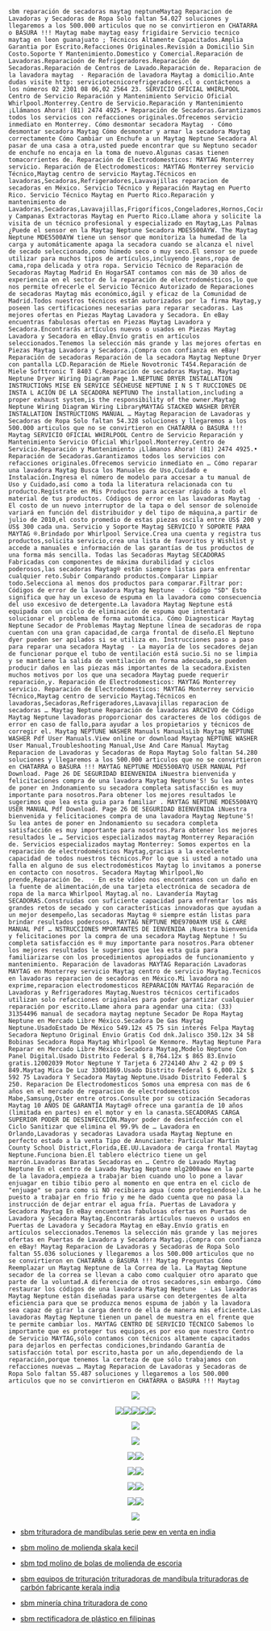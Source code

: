 
```
sbm reparación de secadoras maytag neptuneMaytag Reparacion de Lavadoras y Secadoras de Ropa Solo faltan 54.027 soluciones y llegaremos a los 500.000 articulos que no se convirtieron en CHATARRA o BASURA !!! Maytag mabe maytag easy frigidaire Servicio tecnico maytag en leon guanajuato ; Técnicos Altamente Capacitados.Amplia Garantia por Escrito.Refacciones Originales.Revisión a Domicilio Sin Costo.Soporte Y Mantenimiento.Domestico y Comercial.Reparación de Lavadoras.Reparacioón de Refrigeradores.Reparación de Secadoras.Reparación de Centros de Lavado.Reparación de. Reparacion de la lavadora maytag  · Reparación de lavadora Maytag a domicilio.Ante dudas visite http: serviciotecnicorefrigeradores.cl o contáctenos a los números 02 2301 08 06,02 2564 23. SERVICIO OFICIAL WHIRLPOOL Centro de Servicio Reparación y Mantenimiento Servicio Oficial Whirlpool.Monterrey.Centro de Servicio.Reparación y Mantenimiento ¡Llámanos Ahora! (81) 2474 4925.• Reparación de Secadoras.Garantizamos todos los servicios con refacciones originales.Ofrecemos servicio inmediato en Monterrey. Cómo desmontar secadora Maytag  · Cómo desmontar secadora Maytag Cómo desmontar y armar la secadora Maytag correctamente Cómo Cambiar un Enchufe a un Maytag Neptune Secadora Al pasar de una casa a otra,usted puede encontrar que su Neptuno secador de enchufe no encaja en la toma de nuevo.Algunas casas tienen tomacorrientes de. Reparación de Electrodomesticos: MAYTAG Monterrey servicio. Reparación de Electrodomesticos: MAYTAG Monterrey servicio Técnico,Maytag centro de servicio Maytag.Técnicos en lavadoras,Secadoras,Refrigeradores,Lavavajillas reparacion de secadoras en México. Servicio Técnico y Reparación Maytag en Puerto Rico. Servicio Técnico Maytag en Puerto Rico.Reparación y mantenimiento de Lavadoras,Secadoras,Lavavajillas,Frigoríficos,Congeladores,Hornos,Cocinas,Vitrocerámicas y Campanas Extractoras Maytag en Puerto Rico.Llame ahora y solicite la visita de un técnico profesional y especializado en Maytag,Las Palmas ¿Puede el sensor en la Maytag Neptune Secadora MDE5500AYW. The Maytag Neptune MDE5500AYW tiene un sensor que monitoriza la humedad de la carga y automáticamente apaga la secadora cuando se alcanza el nivel de secado seleccionado,como húmedo seco o muy seco.El sensor se puede utilizar para muchos tipos de artículos,incluyendo jeans,ropa de cama,ropa delicada y otra ropa. Servicio Técnico de Reparación de Secadoras Maytag Madrid En HogarSAT contamos con más de 30 años de experiencia en el sector de la reparación de electrodomésticos,lo que nos permite ofrecerle el Servicio Técnico Autorizado de Reparaciones de secadoras Maytag más económico,ágil y eficaz de la Comunidad de Madrid.Todos nuestros técnicos están autorizados por la firma Maytag,y poseen las certificaciones necesarias para reparar secadoras. Las mejores ofertas en Piezas Maytag Lavadora y Secadora. En eBay encuentras fabulosas ofertas en Piezas Maytag Lavadora y Secadora.Encontrarás artículos nuevos o usados en Piezas Maytag Lavadora y Secadora en eBay.Envío gratis en artículos seleccionados.Tenemos la selección más grande y las mejores ofertas en Piezas Maytag Lavadora y Secadora.¡Compra con confianza en eBay! Reparación de secadoras Reparación de la secadora Maytag Neptune Dryer con pantalla LCD.Reparación de Miele Novotronic T454.Reparación de Miele Softtronic T 8403 C.Reparación de secadoras Maytag. Maytag Neptune Dryer Wiring Diagram Page 1.NEPTUNE DRYER INSTALLATION INSTRUCTIONS MISE EN SERVICE SÉCHEUSE NEPTUNE I N S T RUCCIONES DE INSTA L ACIÓN DE LA SECADORA NEPTUNO The installation,including a proper exhaust system,is the responsibility of the owner.Maytag Neptune Wiring Diagram Wiring LibraryMAYTAG STACKED WASHER DRYER INSTALLATION INSTRUCTIONS MANUAL … Maytag Reparacion de Lavadoras y Secadoras de Ropa Solo faltan 54.328 soluciones y llegaremos a los 500.000 articulos que no se convirtieron en CHATARRA o BASURA !!! Maytag SERVICIO OFICIAL WHIRLPOOL Centro de Servicio Reparación y Mantenimiento Servicio Oficial Whirlpool.Monterrey.Centro de Servicio.Reparación y Mantenimiento ¡Llámanos Ahora! (81) 2474 4925.• Reparación de Secadoras.Garantizamos todos los servicios con refacciones originales.Ofrecemos servicio inmediato en … Cómo reparar una lavadora Maytag Busca los Manuales de Uso,Cuidado e Instalación.Ingresa el número de modelo para accesar a tu manual de Uso y Cuidado,así como a toda la literatura relacionada con tu producto.Regístrate en Mis Productos para accesar rápido a todo el material de tus productos. Códigos de error en las lavadoras Maytag  · El costo de un nuevo interruptor de la tapa o del sensor de solenoide variará en función del distribuidor y del tipo de máquina,a partir de julio de 2010,el costo promedio de estas piezas oscila entre US$ 200 y US$ 300 cada una. Servicio y Soporte Maytag SERVICIO Y SOPORTE PARA MAYTAG ®.Brindado por Whirlpool Service.Crea una cuenta y registra tus productos,solicita servicio,crea una lista de favoritos y Wishlist y accede a manuales e información de las garantías de tus productos de una forma más sencilla. Todas las Secadoras Maytag SECADORAS Fabricadas con componentes de máxima durabilidad y ciclos poderosos,las secadoras Maytag® están siempre listas para enfrentar cualquier reto.Subir Comparando productos.Comparar Limpiar todo.Selecciona al menos dos productos para comparar.Filtrar por: Códigos de error de la lavadora Maytag Neptune  · Código "SD" Esto significa que hay un exceso de espuma en la lavadora como consecuencia del uso excesivo de detergente.La lavadora Maytag Neptune está equipada con un ciclo de eliminación de espuma que intentará solucionar el problema de forma automática. Cómo Diagnosticar Maytag Neptune Secador de Problemas Maytag Neptune línea de secadoras de ropa cuentan con una gran capacidad,de carga frontal de diseño.El Neptuno dyer pueden ser apilados si se utiliza en. Instrucciones paso a paso para reparar una secadora Maytag  · La mayoría de los secadores dejan de funcionar porque el tubo de ventilación está sucio.Si no se limpia y se mantiene la salida de ventilación en forma adecuada,se pueden producir daños en las piezas más importantes de la secadora.Existen muchos motivos por los que una secadora Maytag puede requerir reparación,y. Reparación de Electrodomesticos: MAYTAG Monterrey servicio. Reparación de Electrodomesticos: MAYTAG Monterrey servicio Técnico,Maytag centro de servicio Maytag.Técnicos en lavadoras,Secadoras,Refrigeradores,Lavavajillas reparacion de secadoras … Maytag Neptune Reparación de lavadoras ARCHIVO de Código Maytag Neptune lavadoras proporcionar dos caracteres de los códigos de error en caso de fallo,para ayudar a los propietarios y técnicos de corregir el. Maytag NEPTUNE WASHER Manuals ManualsLib Maytag NEPTUNE WASHER Pdf User Manuals.View online or download Maytag NEPTUNE WASHER User Manual,Troubleshooting Manual,Use And Care Manual Maytag Reparacion de Lavadoras y Secadoras de Ropa Maytag Solo faltan 54.280 soluciones y llegaremos a los 500.000 articulos que no se convirtieron en CHATARRA o BASURA !!! MAYTAG NEPTUNE MDE5500AYQ USER MANUAL Pdf Download. Page 26 DE SEGURIDAD BIENVENIDA iNuestra bienvenida y felicitaciones compra de una lavadora Maytag Neptune'S! Su lea antes de poner en Jndonamiento su secadora completa satisfacci6n es muy importante para nosotros.Para obtener los mejores resultados le sugerimos que lea esta guia para familiar . MAYTAG NEPTUNE MDE5500AYQ USER MANUAL Pdf Download. Page 26 DE SEGURIDAD BIENVENIDA iNuestra bienvenida y felicitaciones compra de una lavadora Maytag Neptune'S! Su lea antes de poner en Jndonamiento su secadora completa satisfacci6n es muy importante para nosotros.Para obtener los mejores resultados le … Servicios especializados maytag Monterrey Reparación de. Servicios especializados maytag Monterrey: Somos expertos en la reparación de electrodomésticos Maytag,gracias a la excelente capacidad de todos nuestros técnicos.Por lo que si usted a notado una falla en alguno de sus electrodomésticos Maytag lo invitamos a ponerse en contacto con nosotros. Secadora Maytag Whirlpool,No prende,Reparación De.  · En este vídeo nos encontramos con un daño en la fuente de alimentación,de una tarjeta electrónica de secadora de ropa de la marca Whirlpool Maytag.al no. Lavandería Maytag SECADORAS.Construidas con suficiente capacidad para enfrentar los más grandes retos de secado y con características innovadoras que ayudan a un mejor desempeño,las secadoras Maytag ® siempre están listas para brindar resultados poderosos. MAYTAG NEPTUNE MDE9700AYM USE & CARE MANUAL Pdf … NSTRUCCIONES MPORTANTES DE IENVENIDA ¡Nuestra bienvenida y felicitaciones por la compra de una secadora Maytag Neptune ! Su completa satisfacción es ® muy importante para nosotros.Para obtener los mejores resultados le sugerimos que lea esta guía para familiarizarse con los procedimientos apropiados de funcionamiento y mantenimiento. Reparación de lavadoras MAYTAG Reparación Lavadoras MAYTAG en Monterrey servicio Maytag centro de servicio Maytag.Tecnicos en lavadoras reparacion de secadoras en México.Mi lavadora no exprime,reparacion electrodomesticos REPARACIÓN MAYTAG Reparación de Lavadoras y Refrigeradores Maytag.Nuestros técnicos certificados utilizan solo refacciones originales para poder garantizar cualquier reparación por escrito.Llame ahora para agendar una cita: (33) 31354496 manual de secadora maytag neptune Secador De Ropa Maytag Neptune en Mercado Libre México.Secadora De Gas Maytag Neptune.UsadoEstado De México 549.12x 45 75 sin interés Felpa Maytag Secadora Neptuno Original Envio Gratis Cod dnk.Jalisco 350.12x 34 58 Bobinas Secadora Ropa Maytag Whirlpool Ge Kenmore. Maytag Neptune Para Reparar en Mercado Libre México Secadora Maytag,Modelo Neptune Con Panel Digital.Usado Distrito Federal $ 8,764.12x $ 865 83.Envío gratis.12002039 Motor Neptune Y Tarjeta 6 2724140 Ahv 2 42 p 09 $ 849.Maytag Mica De Luz 33001869.Usado Distrito Federal $ 6,000.12x $ 592 75 Lavadora Y Secadora Maytag Neptune.Usado Distrito Federal $ 250. Reparacion De Electrodomesticos Somos una empresa con mas de 6 años en el mercado de reparacion de electrodomesticos Mabe,Samsung,Oster entre otros.Consulte por su cotización Secadoras Maytag 10 AÑOS DE GARANTÍA Maytag® ofrece una garantía de 10 años (limitada en partes) en el motor y en la canasta.SECADORAS CARGA SUPERIOR PODER DE DESINFECCIÓN.Mayor poder de desinfección con el Ciclo Sanitizar que elimina el 99.9% de … Lavadora en Orlando,Lavadoras y secadoras Lavadora usada Maytag Neptune en perfecto estado a la venta Tipo de Anunciante: Particular Martin County School District,Florida,EE.UU.Lavadora de carga frontal Maytag Neptune.Funciona bien.El tablero eléctrico tiene un gel marrón.Lavadoras Baratas Secadoras en … Centro de Lavado Maytag Neptune En el centro de Lavado Maytag Neptune mlg2000aww en la parte de la lavadora,empieza a trabajar bien cuando uno lo pone a lavar enjuagar en tibio tibio pero al momento en que entra en el ciclo de "enjuage" se para como si NO recibiera agua (como protegiendose).La he puesto a trabajar en frio frio y me he dado cuenta que no pasa la instrucción de dejar entrar el agua fría. Puertas de Lavadora y Secadora Maytag En eBay encuentras fabulosas ofertas en Puertas de Lavadora y Secadora Maytag.Encontrarás artículos nuevos o usados en Puertas de Lavadora y Secadora Maytag en eBay.Envío gratis en artículos seleccionados.Tenemos la selección más grande y las mejores ofertas en Puertas de Lavadora y Secadora Maytag.¡Compra con confianza en eBay! Maytag Reparacion de Lavadoras y Secadoras de Ropa Solo faltan 55.036 soluciones y llegaremos a los 500.000 articulos que no se convirtieron en CHATARRA o BASURA !!! Maytag Preguntas Cómo Reemplazar un Maytag Neptune de la Correa de la. La Maytag Neptune secador de la correa se llevan a cabo como cualquier otro aparato que parte de la voluntad.A diferencia de otros secadores,sin embargo. Cómo restaurar los códigos de una lavadora Maytag Neptune  · Las lavadoras Maytag Neptune están diseñadas para usarse con detergentes de alta eficiencia para que se produzca menos espuma de jabón y la lavadora sea capaz de girar la carga dentro de ella de manera más eficiente.Las lavadoras Maytag Neptune tienen un panel de muestra en el frente que te permite cambiar los. MAYTAG CENTRO DE SERVICIO TÉCNICO Sabemos lo importante que es proteger tus equipos,es por eso que nuestro Centro de Servicio MAYTAG,sólo contamos con técnicos altamente capacitados para dejarlos en perfectas condiciones,brindando Garantía de satisfacción total por escrito,hasta por un año,dependiendo de la reparación,porque tenemos la certeza de que sólo trabajamos con refacciones nuevas … Maytag Reparacion de Lavadoras y Secadoras de Ropa Solo faltan 55.487 soluciones y llegaremos a los 500.000 articulos que no se convirtieron en CHATARRA o BASURA !!! Maytag 
```

<div align="center">

<a href="https://es-crusher.shibang-china.com/github&k=sbm+reparaci%C3%B3n+de+secadoras+maytag+neptune"><img src="https://static.shibang-china.com/es/crusher/logo.jpg"></a>

<a href="https://es-crusher.shibang-china.com/github&k=sbm+reparaci%C3%B3n+de+secadoras+maytag+neptune"><img src="https://static.shibang-china.com/es/crusher/index.jpg"></a><a href="https://es-crusher.shibang-china.com/material.htmlgithub&k=sbm+reparaci%C3%B3n+de+secadoras+maytag+neptune"><img src="https://static.shibang-china.com/es/crusher/material.jpg"></a><a href="https://es-crusher.shibang-china.com/application.htmlgithub&k=sbm+reparaci%C3%B3n+de+secadoras+maytag+neptune"><img src="https://static.shibang-china.com/es/crusher/application.jpg"></a><a href="https://es-crusher.shibang-china.com/aboutus.htmlgithub&k=sbm+reparaci%C3%B3n+de+secadoras+maytag+neptune"><img src="https://static.shibang-china.com/es/crusher/aboutus.jpg"></a><a href="https://es-crusher.shibang-china.com/contact.htmlgithub&k=sbm+reparaci%C3%B3n+de+secadoras+maytag+neptune"><img src="https://static.shibang-china.com/es/crusher/contact.jpg"></a>

<a href="https://es-crusher.shibang-china.com/github&k=sbm+reparaci%C3%B3n+de+secadoras+maytag+neptune"><img src="https://static.shibang-china.com/es/crusher/banner.jpg"></a>

<a href="https://swt.shibang-china.com/github&k=sbm+reparaci%C3%B3n+de+secadoras+maytag+neptune"><img src="https://static.shibang-china.com/es/crusher/text.jpg"></a>

<a href="https://swt.shibang-china.com/github&k=sbm+reparaci%C3%B3n+de+secadoras+maytag+neptune"><img src="https://static.shibang-china.com/es/crusher/chat.jpg"></a><a href="https://es-crusher.shibang-china.com/contact.htmlgithub&k=sbm+reparaci%C3%B3n+de+secadoras+maytag+neptune"><img src="https://static.shibang-china.com/es/crusher/message.jpg"></a>

<a href="https://es-crusher.shibang-china.com/products/pe.htmlgithub&k=sbm+reparaci%C3%B3n+de+secadoras+maytag+neptune"><img src="https://static.shibang-china.com/es/crusher/pe.jpg"></a><a href="https://es-crusher.shibang-china.com/products/pf.htmlgithub&k=sbm+reparaci%C3%B3n+de+secadoras+maytag+neptune"><img src="https://static.shibang-china.com/es/crusher/pf.jpg"></a>

<a href="https://es-crusher.shibang-china.com/products/hpt.htmlgithub&k=sbm+reparaci%C3%B3n+de+secadoras+maytag+neptune"><img src="https://static.shibang-china.com/es/crusher/hpt.jpg"></a><a href="https://es-crusher.shibang-china.com/products/vsi.htmlgithub&k=sbm+reparaci%C3%B3n+de+secadoras+maytag+neptune"><img src="https://static.shibang-china.com/es/crusher/vsi.jpg"></a>

<a href="https://es-crusher.shibang-china.com/products/klv.htmlgithub&k=sbm+reparaci%C3%B3n+de+secadoras+maytag+neptune"><img src="https://static.shibang-china.com/es/crusher/klv.jpg"></a><a href="https://es-crusher.shibang-china.com/products/portable.htmlgithub&k=sbm+reparaci%C3%B3n+de+secadoras+maytag+neptune"><img src="https://static.shibang-china.com/es/crusher/portable.jpg"></a>

<a href="https://swt.shibang-china.com/github&k=sbm+reparaci%C3%B3n+de+secadoras+maytag+neptune"><img src="https://static.shibang-china.com/es/crusher/case.jpg"></a>

</div>


* [sbm trituradora de mandíbulas serie pew en venta en india](sbm%20trituradora%20de%20mand%C3%ADbulas%20serie%20pew%20en%20venta%20en%20india.md)

* [sbm molino de molienda skala kecil](sbm%20molino%20de%20molienda%20skala%20kecil.md)

* [sbm tpd molino de bolas de molienda de escoria](sbm%20tpd%20molino%20de%20bolas%20de%20molienda%20de%20escoria.md)

* [sbm equipos de trituración trituradoras de mandíbula trituradoras de carbón fabricante kerala india](sbm%20equipos%20de%20trituraci%C3%B3n%20trituradoras%20de%20mand%C3%ADbula%20trituradoras%20de%20carb%C3%B3n%20fabricante%20kerala%20india.md)

* [sbm minería china trituradora de cono](sbm%20miner%C3%ADa%20china%20trituradora%20de%20cono.md)

* [sbm rectificadora de plástico en filipinas](sbm%20rectificadora%20de%20pl%C3%A1stico%20en%20filipinas.md)